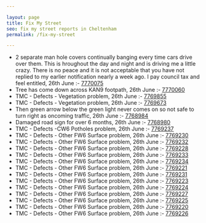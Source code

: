 ```yaml
---

layout: page
title: Fix My Street
seo: fix my street reports in Cheltenham
permalink: /fix-my-street

---
```


<!-- fix_marker starts -->

- 2 separate man hole covers continually banging every time cars drive over them. This is hroughout the day and night and is driving me a little crazy. There is no peace and it is not acceptable that you have not replied to my earlier notification nearly a week ago. I pay council tax and feel entitled, 26th June :- [7770075](https://www.fixmystreet.com/report/7770075)
- Tree has come down across KAN9 footpath, 26th June :- [7770060](https://www.fixmystreet.com/report/7770060)
- TMC - Defects - Vegetation problem, 26th June :- [7769855](https://www.fixmystreet.com/report/7769855)
- TMC - Defects - Vegetation problem, 26th June :- [7769673](https://www.fixmystreet.com/report/7769673)
- Then green arrow below the green light never comes on so not safe to turn right as oncoming traffic, 26th June :- [7768984](https://www.fixmystreet.com/report/7768984)
- Damaged road sign for over 6 months, 26th June :- [7768980](https://www.fixmystreet.com/report/7768980)
- TMC - Defects -CW6 Potholes  problem, 26th June :- [7769237](https://www.fixmystreet.com/report/7769237)
- TMC - Defects - Other FW6  Surface problem, 26th June :- [7769230](https://www.fixmystreet.com/report/7769230)
- TMC - Defects - Other FW6  Surface problem, 26th June :- [7769232](https://www.fixmystreet.com/report/7769232)
- TMC - Defects - Other FW6  Surface problem, 26th June :- [7769228](https://www.fixmystreet.com/report/7769228)
- TMC - Defects - Other FW6  Surface problem, 26th June :- [7769233](https://www.fixmystreet.com/report/7769233)
- TMC - Defects - Other FW6  Surface problem, 26th June :- [7769234](https://www.fixmystreet.com/report/7769234)
- TMC - Defects - Other FW6  Surface problem, 26th June :- [7769221](https://www.fixmystreet.com/report/7769221)
- TMC - Defects - Other FW6  Surface problem, 26th June :- [7769231](https://www.fixmystreet.com/report/7769231)
- TMC - Defects - Other FW6  Surface problem, 26th June :- [7769223](https://www.fixmystreet.com/report/7769223)
- TMC - Defects - Other FW6  Surface problem, 26th June :- [7769224](https://www.fixmystreet.com/report/7769224)
- TMC - Defects - Other FW6  Surface problem, 26th June :- [7769227](https://www.fixmystreet.com/report/7769227)
- TMC - Defects - Other FW6  Surface problem, 26th June :- [7769225](https://www.fixmystreet.com/report/7769225)
- TMC - Defects - Other FW6  Surface problem, 26th June :- [7769220](https://www.fixmystreet.com/report/7769220)
- TMC - Defects - Other FW6  Surface problem, 26th June :- [7769226](https://www.fixmystreet.com/report/7769226)

<!-- fix_marker ends -->